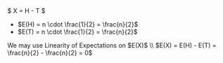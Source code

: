 $ X = H - T $
<ul>
	<li> $E(H) = n \cdot \frac{1}{2} = \frac{n}{2}$
<li> $E(T) = n \cdot \frac{1}{2} = \frac{n}{2}$
</ul>
We may use Linearity of Expectations on $E(X)$ \\
$E(X) = E(H) - E(T) = \frac{n}{2} - \frac{n}{2} = 0$
